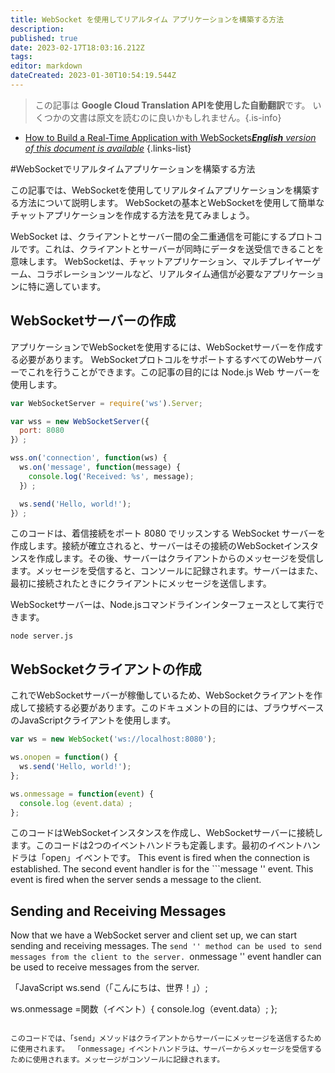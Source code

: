 ```yaml
---
title: WebSocket を使用してリアルタイム アプリケーションを構築する方法
description: 
published: true
date: 2023-02-17T18:03:16.212Z
tags: 
editor: markdown
dateCreated: 2023-01-30T10:54:19.544Z
---
```


> この記事は **Google Cloud Translation APIを使用した自動翻訳**です。
いくつかの文書は原文を読むのに良いかもしれません。{.is-info}
- [How to Build a Real-Time Application with WebSockets***English** version of this document is available*](/en/Knowledge-base/Common/how-to-build-a-real-time-application-with-websockets)
{.links-list}


#WebSocketでリアルタイムアプリケーションを構築する方法

この記事では、WebSocketを使用してリアルタイムアプリケーションを構築する方法について説明します。 WebSocketの基本とWebSocketを使用して簡単なチャットアプリケーションを作成する方法を見てみましょう。

WebSocket は、クライアントとサーバー間の全二重通信を可能にするプロトコルです。これは、クライアントとサーバーが同時にデータを送受信できることを意味します。 WebSocketは、チャットアプリケーション、マルチプレイヤーゲーム、コラボレーションツールなど、リアルタイム通信が必要なアプリケーションに特に適しています。

## WebSocketサーバーの作成

アプリケーションでWebSocketを使用するには、WebSocketサーバーを作成する必要があります。 WebSocketプロトコルをサポートするすべてのWebサーバーでこれを行うことができます。この記事の目的には Node.js Web サーバーを使用します。

```javascript
var WebSocketServer = require('ws').Server;

var wss = new WebSocketServer({
  port: 8080
}）;

wss.on('connection', function(ws) {
  ws.on('message', function(message) {
    console.log('Received: %s', message);
  }）;

  ws.send('Hello, world!');
}）;
```

このコードは、着信接続をポート 8080 でリッスンする WebSocket サーバーを作成します。接続が確立されると、サーバーはその接続のWebSocketインスタンスを作成します。その後、サーバーはクライアントからのメッセージを受信します。メッセージを受信すると、コンソールに記録されます。サーバーはまた、最初に接続されたときにクライアントにメッセージを送信します。

WebSocketサーバーは、Node.jsコマンドラインインターフェースとして実行できます。

```
node server.js
```

## WebSocketクライアントの作成

これでWebSocketサーバーが稼働しているため、WebSocketクライアントを作成して接続する必要があります。このドキュメントの目的には、ブラウザベースのJavaScriptクライアントを使用します。

```javascript
var ws = new WebSocket('ws://localhost:8080');

ws.onopen = function() {
  ws.send('Hello, world!');
};

ws.onmessage = function(event) {
  console.log（event.data）;
};
```

このコードはWebSocketインスタンスを作成し、WebSocketサーバーに接続します。このコードは2つのイベントハンドラも定義します。最初のイベントハンドラは「open」イベントです。 This event is fired when the connection is established. The second event handler is for the ```message '' event. This event is fired when the server sends a message to the client.

## Sending and Receiving Messages

Now that we have a WebSocket server and client set up, we can start sending and receiving messages. The ```send '' method can be used to send messages from the client to the server. ```onmessage '' event handler can be used to receive messages from the server.

「JavaScript
ws.send（「こんにちは、世界！」）;

ws.onmessage =関数（イベント）{
  console.log（event.data）;
};
```

このコードでは、「send」メソッドはクライアントからサーバーにメッセージを送信するために使用されます。 「onmessage」イベントハンドラは、サーバーからメッセージを受信するために使用されます。メッセージがコンソールに記録されます。